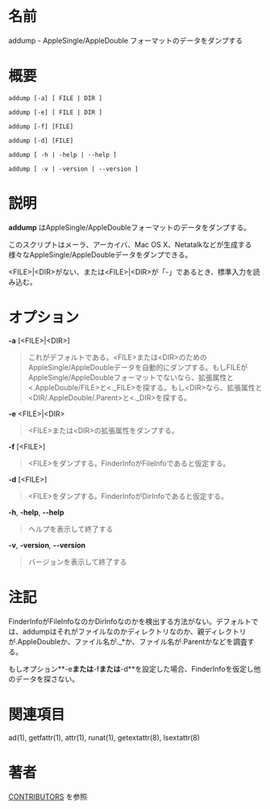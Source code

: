 # 名前

addump - AppleSingle/AppleDouble フォーマットのデータをダンプする

# 概要

`addump [-a] [ FILE | DIR ]`

`addump [-e] [ FILE | DIR ]`

`addump [-f] [FILE]`

`addump [-d] [FILE]`

`addump [ -h | -help | --help ]`

`addump [ -v | -version | --version ]`

# 説明

**addump** はAppleSingle/AppleDoubleフォーマットのデータをダンプする。

このスクリプトはメーラ、アーカイバ、Mac OS
X、Netatalkなどが生成する様々なAppleSingle/AppleDoubleデータをダンプできる。

<FILE\>\|<DIR\>がない、または<FILE\>\|<DIR\>が「-」であるとき、標準入力を読み込む。

# オプション

**-a** \[<FILE\>|<DIR\>\]

> これがデフォルトである。<FILE\>または<DIR\>のためのAppleSingle/AppleDoubleデータを自動的にダンプする。もしFILEがAppleSingle/AppleDoubleフォーマットでないなら、拡張属性と<.AppleDouble/FILE\>と<.\_FILE\>を探する。もし<DIR\>なら、拡張属性と<DIR/.AppleDouble/.Parent\>と<.\_DIR\>を探する。

**-e** <FILE\>|<DIR\>

> <FILE\>または<DIR\>の拡張属性をダンプする。

**-f** \[<FILE\>\]

> <FILE\>をダンプする。FinderInfoがFileInfoであると仮定する。

**-d** \[<FILE\>\]

> <FILE\>をダンプする。FinderInfoがDirInfoであると仮定する。

**-h**, **-help**, **--help**

> ヘルプを表示して終了する

**-v**, **-version**, **--version**

> バージョンを表示して終了する

# 注記

FinderInfoがFileInfoなのかDirInfoなのかを検出する方法がない。デフォルトでは、addumpはそれがファイルなのかディレクトリなのか、親ディレクトリが.AppleDoubleか、ファイル名が.\_\*か、ファイル名が.Parentかなどを調査する。

もしオプション**-e**または**-f**または**-d**を設定した場合、FinderInfoを仮定し他のデータを探さない。

# 関連項目

ad(1), getfattr(1), attr(1), runat(1), getextattr(8), lsextattr(8)

# 著者

[CONTRIBUTORS](https://netatalk.io/contributors) を参照
